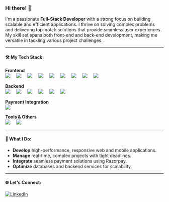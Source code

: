 ### Hi there! 👋

I'm a passionate **Full-Stack Developer** with a strong focus on building scalable and efficient applications. I thrive on solving complex problems and delivering top-notch solutions that provide seamless user experiences. My skill set spans both front-end and back-end development, making me versatile in tackling various project challenges.

---

#### 🛠️ My Tech Stack:

**Frontend**  
<span style="display:inline-block;margin-right:15px"><img src="https://cdn.jsdelivr.net/gh/devicons/devicon@latest/icons/html5/html5-original.svg" /></span>
<span style="display:inline-block;margin-right:15px"><img src="https://img.shields.io/badge/CSS3-1572B6?style=for-the-badge&logo=css3&logoColor=white"/></span>
<span style="display:inline-block;margin-right:15px"><img src="https://img.shields.io/badge/JavaScript-F7DF1E?style=for-the-badge&logo=javascript&logoColor=black"/></span>
<span style="display:inline-block;margin-right:15px"><img src="https://img.shields.io/badge/TypeScript-3178C6?style=for-the-badge&logo=typescript&logoColor=white"/></span>
<span style="display:inline-block;margin-right:15px"><img src="https://img.shields.io/badge/React-61DAFB?style=for-the-badge&logo=react&logoColor=black"/></span>
<span style="display:inline-block;margin-right:15px"><img src="https://img.shields.io/badge/Redux-764ABC?style=for-the-badge&logo=redux&logoColor=white"/></span>
<span style="display:inline-block;margin-right:15px"><img src="https://img.shields.io/badge/React_Query-FF4154?style=for-the-badge&logo=react-query&logoColor=white"/></span>
<span style="display:inline-block;margin-right:15px"><img src="https://img.shields.io/badge/Next.js-000000?style=for-the-badge&logo=next.js&logoColor=white"/></span>
<span style="display:inline-block;margin-right:15px"><img src="https://img.shields.io/badge/React_Native-61DAFB?style=for-the-badge&logo=react&logoColor=black"/></span>

**Backend**  
<span style="display:inline-block;margin-right:15px"><img src="https://img.shields.io/badge/Node.js-339933?style=for-the-badge&logo=nodedotjs&logoColor=white"/></span>
<span style="display:inline-block;margin-right:15px"><img src="https://img.shields.io/badge/Go-00ADD8?style=for-the-badge&logo=go&logoColor=white"/></span>
<span style="display:inline-block;margin-right:15px"><img src="https://img.shields.io/badge/MongoDB-47A248?style=for-the-badge&logo=mongodb&logoColor=white"/></span>
<span style="display:inline-block;margin-right:15px"><img src="https://img.shields.io/badge/Prisma-2D3748?style=for-the-badge&logo=prisma&logoColor=white"/></span>
<span style="display:inline-block;margin-right:15px"><img src="https://img.shields.io/badge/Express.js-000000?style=for-the-badge&logo=express&logoColor=white"/></span>
<span style="display:inline-block;margin-right:15px"><img src="https://img.shields.io/badge/Socket.io-010101?style=for-the-badge&logo=socket.io&logoColor=white"/></span>

**Payment Integration**  
<span style="display:inline-block;margin-right:15px"><img src="https://img.shields.io/badge/Razorpay-02042B?style=for-the-badge&logo=razorpay&logoColor=white"/></span>

**Tools & Others**  
<span style="display:inline-block;margin-right:15px"><img src="https://img.shields.io/badge/Git-F05032?style=for-the-badge&logo=git&logoColor=white"/></span>
<span style="display:inline-block;margin-right:15px"><img src="https://img.shields.io/badge/VS_Code-007ACC?style=for-the-badge&logo=visual-studio-code&logoColor=white"/></span>

---

#### 🚀 What I Do:
- **Develop** high-performance, responsive web and mobile applications.
- **Manage** real-time, complex projects with tight deadlines.
- **Integrate** seamless payment solutions using Razorpay.
- **Optimize** databases and backend services for scalability.

---

#### 🌐 Let's Connect:
[![LinkedIn](https://img.shields.io/badge/LinkedIn-0A66C2?style=for-the-badge&logo=linkedin&logoColor=white)](https://www.linkedin.com/in/shaik-rahuman-76a0941b9/)
